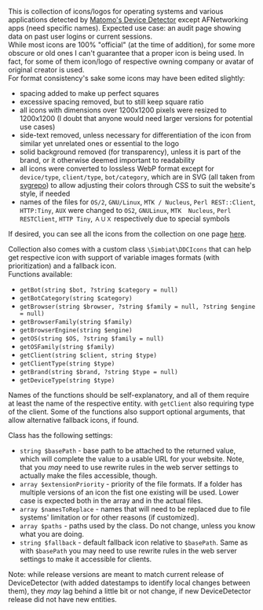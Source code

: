 This is collection of icons/logos for operating systems and various applications detected by [Matomo's Device Detector](https://github.com/matomo-org/device-detector) except AFNetworking apps (need specific names). Expected use case: an audit page showing data on past user logins or current sessions.  
While most icons are 100% "official" (at the time of addition), for some more obscure or old ones I can't guarantee that a proper icon is being used. In fact, for some of them icon/logo of respective owning company or avatar of original creator is used.  
For format consistency's sake some icons may have been edited slightly:

- spacing added to make up perfect squares
- excessive spacing removed, but to still keep square ratio
- all icons with dimensions over 1200x1200 pixels were resized to 1200x1200 (I doubt that anyone would need larger versions for potential use cases)
- side-text removed, unless necessary for differentiation of the icon from similar yet unrelated ones or essential to the logo
- solid background removed (for transparency), unless it is part of the brand, or it otherwise deemed important to readability
- all icons were converted to lossless WebP format except for `device/type`, `client/type`, `bot/category`, which are in SVG (all taken from [svgrepo](https://www.svgrepo.com/)) to allow adjusting their colors through CSS to suit the website's style, if needed
- names of the files for `OS/2`, `GNU/Linux`, `MTK / Nucleus`, `Perl REST::Client`, `HTTP:Tiny`, `AUX` were changed to `OS2`, `GNULinux`, `MTK  Nucleus`, `Perl RESTClient`, `HTTP Tiny`, `ＡＵＸ` respectively due to special symbols

If desired, you can see all the icons from the collection on one page [here](https://www.simbiat.dev/simplepages/devicedetector/).

Collection also comes with a custom class `\Simbiat\DDCIcons` that can help get respective icon with support of variable images formats (with prioritization) and a fallback icon.  
Functions available:

- `getBot(string $bot, ?string $category = null)`
- `getBotCategory(string $category)`
- `getBrowser(string $browser, ?string $family = null, ?string $engine = null)`
- `getBrowserFamily(string $family)`
- `getBrowserEngine(string $engine)`
- `getOS(string $OS, ?string $family = null)`
- `getOSFamily(string $family)`
- `getClient(string $client, string $type)`
- `getClientType(string $type)`
- `getBrand(string $brand, ?string $type = null)`
- `getDeviceType(string $type)`

Names of the functions should be self-explanatory, and all of them require at least the name of the respective entity. with `getClient` also requiring type of the client. Some of the functions also support optional arguments, that allow alternative fallback icons, if found.

Class has the following settings:

- `string $basePath` - base path to be attached to the returned value, which will complete the value to a usable URL for your website. Note, that you _may_ need to use rewrite rules in the web server settings to actually make the files accessible, though.
- `array $extensionPriority` - priority of the file formats. If a folder has multiple versions of an icon the fist one existing will be used. Lower case is expected both in the array and in the actual files.
- `array $namesToReplace` - names that will need to be replaced due to file systems' limitation or for other reasons (if customized).
- `array $paths` - paths used by the class. Do not change, unless you know what you are doing.
- `string $fallback` - default fallback icon relative to `$basePath`. Same as with `$basePath` you may need to use rewrite rules in the web server settings to make it accessible for clients.

Note: while release versions are meant to match current release of DeviceDetector (with added datestamps to identify local changes between them), they _may_ lag behind a little bit or not change, if new DeviceDetector release did not have new entities.